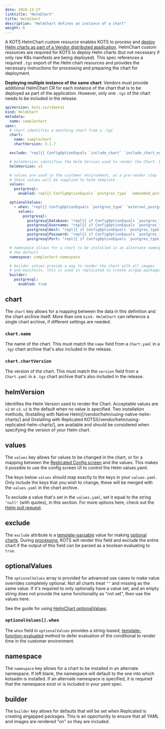 ```yaml
---
date: 2019-12-27
linktitle: "HelmChart"
title: HelmChart
description: "HelmChart defines an instance of a chart"
weight: 6
---
```


A KOTS HelmChart custom resource enables KOTS to process and [deploy Helm charts as part of a Vendor distributed application](/vendor/helm/using-helm-charts/). 
HelmChart custom resources are required for KOTS to deploy Helm charts (but not necessary if only raw K8s manifests are being deployed). 
This spec references a required `.tgz` export of the Helm chart resources and provides the necessary instructions for processing and preparing the chart for deployment.

**Deploying multiple instance of the same chart**:
Vendors must provide additional HelmChart CR for each instance of the chart that is to be deployed as part of the application. However, only one `.tgz` of the chart needs to be included in the release.


```yaml
apiVersion: kots.io/v1beta1
kind: HelmChart
metadata:
  name: samplechart
spec:
  # chart identifies a matching chart from a .tgz
  chart:
    name: samplechart
    chartVersion: 3.1.7

  exclude: "repl{{ ConfigOptionEquals `include_chart` `include_chart_no`}}"

  # helmVersion identifies the Helm Version used to render the Chart. Default is v2.
  helmVersion: v3

  # values are used in the customer environment, as a pre-render step
  # these values will be supplied to helm template
  values:
    postgresql:
      enabled: repl{{ ConfigOptionEquals `postgres_type` `embedded_postgres`}}

  optionalValues:
    - when: "repl{{ ConfigOptionEquals `postgres_type` `external_postgres`}}"
      values:
        postgresql:
          postgresqlDatabase: "repl{{ if ConfigOptionEquals `postgres_type` `external_postgres`}}repl{{ ConfigOption `external_postgres_database`}}repl{{ end}}"
          postgresqlUsername: "repl{{ if ConfigOptionEquals `postgres_type` `external_postgres`}}repl{{ ConfigOption `external_postgres_username`}}repl{{ end}}"
          postgresqlHost: "repl{{ if ConfigOptionEquals `postgres_type` `external_postgres`}}repl{{ ConfigOption `external_postgres_host`}}repl{{ end}}"
          postgresqlPassword: "repl{{ if ConfigOptionEquals `postgres_type` `external_postgres`}}repl{{ ConfigOption `external_postgres_password`}}repl{{ end}}"
          postgresqlPort: "repl{{ if ConfigOptionEquals `postgres_type` `external_postgres`}}repl{{ ConfigOption `external_postgres_port`}}repl{{ end}}"

  # namespace allows for a chart to be installed in an alternate namespace to
  # the default
  namespace: samplechart-namespace

  # builder values provide a way to render the chart with all images
  # and manifests. this is used in replicated to create airgap packages
  builder:
    postgresql:
      enabled: true
```

## chart

The `chart` key allows for a mapping between the data in this definition and the chart archive itself. 
More than one `kind: HelmChart` can reference a single chart archive, if different settings are needed.

### `chart.name`
The name of the chart. 
This must match the `name` field from a `Chart.yaml` in a `.tgz` chart archive that's also included in the release.

### `chart.chartVersion`
The version of the chart. 
This must match the `version` field from a `Chart.yaml` in a `.tgz` chart archive that's also included in the release.

## helmVersion

Identifies the Helm Version used to render the Chart. 
Acceptable values are `v2` or `v3`. `v2` is the default when no value is specified.
Two installation methods, (Installing with Native Helm)[/vendor/helm/using-native-helm-charts/] and (Installing with Replicated KOTS)[/vendor/helm/using-replicated-helm-charts/], are available and should be considered when specifying the version of your Helm chart. 

## values

The `values` key allows for values to be changed in the chart, or for a mapping between the [Replicated Config screen](/vendor/config/config-screen/) and the values. 
This makes it possible to use the config screen UI to control the Helm values.yaml.

The keys below `values` should map exactly to the keys in your `values.yaml`. 
Only include the keys that you wish to change, these will be merged with the `values.yaml` in the chart archive.

To exclude a value that's set in the `values.yaml`, set it equal to the string `"null"` (with quotes), in this section. 
For more options here, check out the [Helm pull request](https://github.com/helm/helm/pull/2648).

## exclude

The `exclude` attribute is a [template-parsable](/reference/template-functions/contexts/) value for making [optional charts](/vendor/helm/optional-charts). 
During [processing](/vendor/helm/helm-processing), KOTS will render this field and exclude the entire chart if the output of this field can be parsed as a boolean evaluating to `true`.

## optionalValues

The `optionalValues` array is provided for advanced use cases to make value overrides completely optional. 
Not all charts treat `""` and missing as the same value. 
If it's required to only optionally have a value set, and an empty string does not provide the same functionality as "not set", then use the values here.

See the guide for using [HelmChart optionalValues](/vendor/helm/optional-value-keys/).

### `optionalValues[].when`

The `when` field in `optionalValues` provides a string-based, [template-function-evaluated](/reference/template-functions/contexts/) method to defer evaluation of the conditional to render time in the customer environment.

## namespace

The `namespace` key allows for a chart to be installed in an alternate namespace. 
If left blank, the namespace will default to the one into which kotsadm is installed. 
If an alternate namespace is specified, it is required that the namespace exist or is included in your yaml spec.

## builder

The `builder` key allows for defaults that will be set when Replicated is creating airgapped packages. 
This is an opportunity to ensure that all YAML and images are rendered "on" so they are included.

